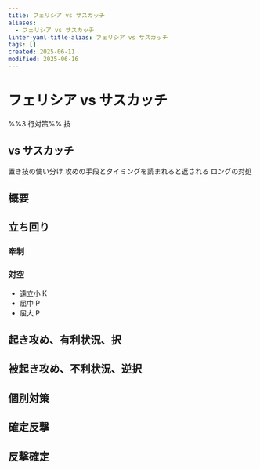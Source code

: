 ```yaml
---
title: フェリシア vs サスカッチ
aliases:
  - フェリシア vs サスカッチ
linter-yaml-title-alias: フェリシア vs サスカッチ
tags: []
created: 2025-06-11
modified: 2025-06-16
---
```


# フェリシア vs サスカッチ

%%3 行対策%% 技

## vs サスカッチ

置き技の使い分け
攻めの手段とタイミングを読まれると返される
ロングの対処

## 概要

## 立ち回り

### 牽制

### 対空

- 遠立小 K
- 屈中 P
- 屈大 P

## 起き攻め、有利状況、択

## 被起き攻め、不利状況、逆択

## 個別対策

## 確定反撃

## 反撃確定
